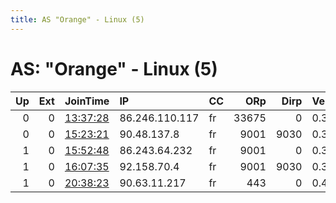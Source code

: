 ```yaml
---
title: AS "Orange" - Linux (5)
---
```


# AS: "Orange" - Linux (5)

|   Up |   Ext | JoinTime                                                                                            | IP             | CC   |   ORp |   Dirp | Version   | Contact                  | Nickname           |   eFamMembers |
|-----:|------:|:----------------------------------------------------------------------------------------------------|:---------------|:-----|------:|-------:|:----------|:-------------------------|:-------------------|--------------:|
|    0 |     0 | [13:37:28](https://metrics.torproject.org/rs.html#details/9CB2A55F3023A66F0A26A34AF97C050DA8C73D7A) | 86.246.110.117 | fr   | 33675 |      0 | 0.3.5.8   | None                     | snap277            |             1 |
|    0 |     0 | [15:23:21](https://metrics.torproject.org/rs.html#details/483AA4E9874B3811AA46F48D853D1E2E63A93633) | 90.48.137.8    | fr   |  9001 |   9030 | 0.3.5.10  | None                     | relaisdelapampouse |             1 |
|    1 |     0 | [15:52:48](https://metrics.torproject.org/rs.html#details/D413002952B6DE0703BB8DC66D2238C8C4B11B14) | 86.243.64.232  | fr   |  9001 |      0 | 0.3.5.10  | michelnopubtor@gmail.com | gare2lest          |             1 |
|    1 |     0 | [16:07:35](https://metrics.torproject.org/rs.html#details/24E544FE0746A937019FDA9433E728FE28040A4E) | 92.158.70.4    | fr   |  9001 |   9030 | 0.3.5.10  | None                     | rmdck              |             1 |
|    1 |     0 | [20:38:23](https://metrics.torproject.org/rs.html#details/E3888FB180621580479BA319C3C16B37DC4E154A) | 90.63.11.217   | fr   |   443 |      0 | 0.4.2.7   | newworld.org             | bordecraftNodeSRV  |             1 |

